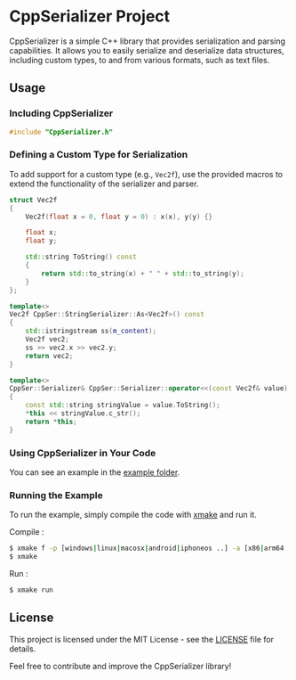 # CppSerializer Project

CppSerializer is a simple C++ library that provides serialization and parsing capabilities. It allows you to easily serialize and deserialize data structures, including custom types, to and from various formats, such as text files.

## Usage

### Including CppSerializer

```cpp
#include "CppSerializer.h"
```

### Defining a Custom Type for Serialization

To add support for a custom type (e.g., `Vec2f`), use the provided macros to extend the functionality of the serializer and parser.

```cpp
struct Vec2f
{
	Vec2f(float x = 0, float y = 0) : x(x), y(y) {}

	float x;
	float y;

	std::string ToString() const
	{
		return std::to_string(x) + " " + std::to_string(y);
	}
};

template<>
Vec2f CppSer::StringSerializer::As<Vec2f>() const
{
	std::istringstream ss(m_content);
	Vec2f vec2;
	ss >> vec2.x >> vec2.y;
	return vec2;
}

template<>
CppSer::Serializer& CppSer::Serializer::operator<<(const Vec2f& value)
{
	const std::string stringValue = value.ToString();
	*this << stringValue.c_str();
	return *this;
}
```

### Using CppSerializer in Your Code
You can see an example in the [example folder](https://github.com/Maisquasar/CppSerializer/tree/master/example).

### Running the Example
To run the example, simply compile the code with [xmake](https://github.com/xmake-io/xmake) and run it.

Compile :
```bash
$ xmake f -p [windows|linux|macosx|android|iphoneos ..] -a [x86|arm64 ..] -m [debug|release]
$ xmake
```

Run :
```bash
$ xmake run
```

## License

This project is licensed under the MIT License - see the [LICENSE](LICENSE.txt) file for details.

Feel free to contribute and improve the CppSerializer library!
